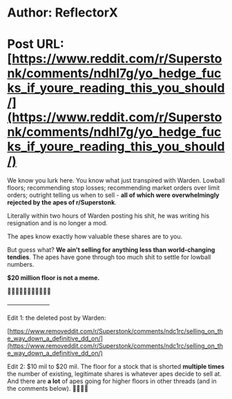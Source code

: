 # Author: ReflectorX
# Post URL: [https://www.reddit.com/r/Superstonk/comments/ndhl7g/yo_hedge_fucks_if_youre_reading_this_you_should/](https://www.reddit.com/r/Superstonk/comments/ndhl7g/yo_hedge_fucks_if_youre_reading_this_you_should/)


We know you lurk here. You know what just transpired with Warden. Lowball floors; recommending stop losses; recommending market orders over limit orders; outright telling us when to sell - **all of which were overwhelmingly rejected by the apes of r/Superstonk**.

Literally within two hours of Warden posting his shit, he was writing his resignation and is no longer a mod.

The apes know exactly how valuable these shares are to you.

But guess what? **We ain’t selling for anything less than world-changing tendies**. The apes have gone through too much shit to settle for lowball numbers.

**$20 million floor is not a meme.**

🍌🍌🍌🍌💎🙌💎🚀🚀🚀🚀

———————


Edit 1: the deleted post by Warden:

[https://www.removeddit.com/r/Superstonk/comments/ndc1rc/selling_on_the_way_down_a_definitive_dd_on/](https://www.removeddit.com/r/Superstonk/comments/ndc1rc/selling_on_the_way_down_a_definitive_dd_on/)



Edit 2: $10 mil to $20 mil. The floor for a stock that is shorted **multiple times** the number of existing, legitimate shares is whatever apes decide to sell at. And there are **a lot** of apes going for higher floors in other threads (and in the comments below). 🚀🚀🚀🚀
